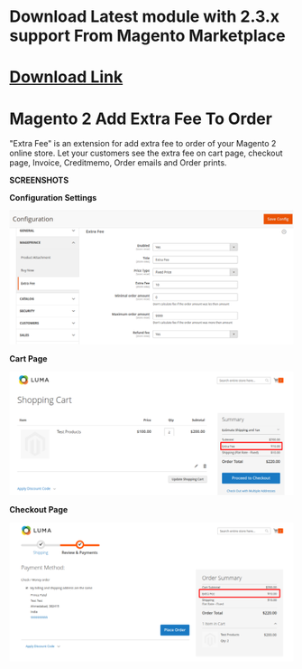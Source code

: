 # Download Latest module with 2.3.x support From Magento Marketplace
# <a href="https://marketplace.magento.com/prince-magento2-extrafee.html">Download Link</a>

Magento 2 Add Extra Fee To Order
==============================

"Extra Fee" is an extension for add extra fee to order of your Magento 2 online store. Let your customers see the extra fee on cart page, checkout page, Invoice, Creditmemo, Order emails and Order prints.

<b>SCREENSHOTS</b>

<b>Configuration Settings</b> 

<img src="https://raw.githubusercontent.com/mageprince/all-module-screenshots/master/ExtraFee/configuration-new.png" alt="admin_Screenshot" border="0"/>

<b>Cart Page</b>

<img src="https://raw.githubusercontent.com/mageprince/all-module-screenshots/master/ExtraFee/cartpage.png" alt="cartPage" border="0"/>

<b>Checkout Page</b>

<img src="https://raw.githubusercontent.com/mageprince/all-module-screenshots/master/ExtraFee/checkoutpage.png" alt="checkout_Page" border="0"/>
